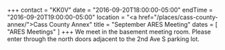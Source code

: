 +++
contact = "KK0V"
date = "2016-09-20T18:00:00-05:00"
endTime = "2016-09-20T19:00:00-05:00"
location = "<a href=\"/places/cass-county-annex/\">Cass County Annex</a>"
title = "September ARES Meeting"
dates = [ "ARES Meetings" ]
+++
We meet in the basement meeting room. Please enter through the north
doors adjacent to the 2nd Ave S parking lot.

